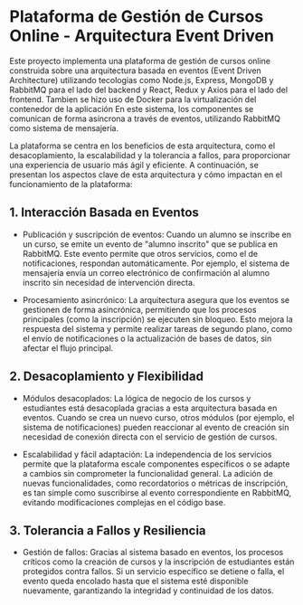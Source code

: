 # Plataforma de Gestión de Cursos Online - Arquitectura Event Driven

Este proyecto implementa una plataforma de gestión de cursos online construida sobre una arquitectura basada en eventos (Event Driven Architecture) utilizando tecologias como Node.js, Express, MongoDB y RabbitMQ para el lado del backend y React, Redux y Axios para el lado del frontend. Tambien se hizo uso de Docker para la virtualización del contenedor de la aplicación
En este sistema, los componentes se comunican de forma asíncrona a través de eventos, utilizando RabbitMQ como sistema de mensajería.

La plataforma se centra en los beneficios de esta arquitectura, como el desacoplamiento, la escalabilidad y la tolerancia a fallos, para proporcionar una experiencia de usuario más ágil y eficiente. A continuación, se presentan los aspectos clave de esta arquitectura y cómo impactan en el funcionamiento de la plataforma:

## 1. Interacción Basada en Eventos

- Publicación y suscripción de eventos: Cuando un alumno se inscribe en un curso, se emite un evento de "alumno inscrito" que   se publica en RabbitMQ. Este evento permite que otros servicios, como el de notificaciones, respondan automáticamente. Por ejemplo, el sistema de mensajería envía un correo electrónico de confirmación al alumno inscrito sin necesidad de intervención directa.

- Procesamiento asincrónico: La arquitectura asegura que los eventos se gestionen de forma asincrónica, permitiendo que los procesos principales (como la inscripción) se ejecuten sin bloqueo. Esto mejora la respuesta del sistema y permite realizar tareas de segundo plano, como el envío de notificaciones o la actualización de bases de datos, sin afectar el flujo principal.

## 2. Desacoplamiento y Flexibilidad

- Módulos desacoplados: La lógica de negocio de los cursos y estudiantes está desacoplada gracias a esta arquitectura basada en eventos. Cuando se crea un nuevo curso, otros módulos (por ejemplo, el sistema de notificaciones) pueden reaccionar al evento de creación sin necesidad de conexión directa con el servicio de gestión de cursos.

- Escalabilidad y fácil adaptación: La independencia de los servicios permite que la plataforma escale componentes específicos o se adapte a cambios sin comprometer la funcionalidad general. La adición de nuevas funcionalidades, como recordatorios o métricas de inscripción, es tan simple como suscribirse al evento correspondiente en RabbitMQ, evitando modificaciones complejas en el código base.

## 3. Tolerancia a Fallos y Resiliencia

- Gestión de fallos: Gracias al sistema basado en eventos, los procesos críticos como la creación de cursos y la inscripción de estudiantes están protegidos contra fallos. Si un servicio específico se detiene o falla, el evento queda encolado hasta que el sistema esté disponible nuevamente, garantizando la integridad y continuidad de los datos.